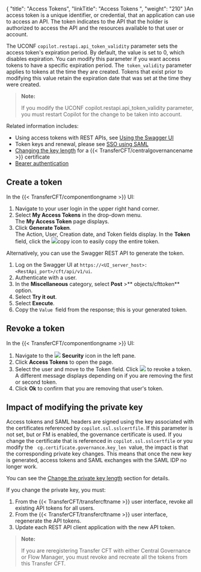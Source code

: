{
    "title": "Access Tokens",
    "linkTitle": "Access Tokens ",
    "weight": "210"
}An access token is a unique identifier, or credential, that an application can use to access an API. The token indicates to the API that the holder is authorized to access the API and the resources available to that user or account.

The UCONF `copilot.restapi.api_token_validity` parameter sets the access token's expiration period. By default, the value is set to 0, which disables expiration. You can modify this parameter if you want access tokens to have a specific expiration period. The` token_validity` parameter applies to tokens at the time they are created. Tokens that exist prior to modifying this value retain the expiration date that was set at the time they were created.

> **Note:**
>
> If you modify the UCONF copilot.restapi.api\_token\_validity parameter, you must restart Copilot for the change to be taken into account.

Related information includes:

-   Using access tokens with REST APIs, see [Using the Swagger UI]()
-   Token keys and renewal, please see <a href="../../use_saml" class="MCXref xref">SSO using SAML</a>
-   [Changing the key length](../../../../governance_services_intro/register_cg#manually_activate_cg) for a {{< TransferCFT/centralgovernancename >}} certificate
-   [Bearer authentication]()

## Create a token

In the {{< TransferCFT/componentlongname  >}} UI:

1.  Navigate to your user login in the upper right hand corner.
2.  Select **My Access Tokens** in the drop-down menu.  
    The **My Access Token** page displays.
3.  Click **Generate Token**.  
    The Action, User, Creation date, and Token fields display. In the **Token** field, click the <img src="/Images/TransferCFT/copy_icon.png" class="mediumWidth" />copy icon to easily copy the entire token.

Alternatively, you can use the Swagger REST API to generate the token.

1.  Log on the Swagger UI at `https://<UI_server_host>:<RestApi_port>/cft/api/v1/ui`.
2.  Authenticate with a user.
3.  In the **Miscellaneous** category, select **Post** >** objects/cfttoken** option.
4.  Select **Try it out**.
5.  Select **Execute**.
6.  Copy the `Value `field from the response; this is your generated token.

## Revoke a token

In the {{< TransferCFT/componentlongname  >}} UI:

1.  Navigate to the ![](/Images/TransferCFT/security_icon.png) **Security** icon in the left pane.
2.  Click **Access Tokens** to open the page.
3.  Select the user and move to the Token field. Click ![](/Images/TransferCFT/revoke_icon.png) to revoke a token.  
    A different message displays depending on if you are removing the first or second token.
4.  Click **Ok** to confirm that you are removing that user's token.

## Impact of modifying the private key

Access tokens and SAML headers are signed using the key associated with the certificates referenced by `copilot.ssl.sslcertfile`. If this parameter is not set, but or FM is enabled, the governance certificate is used. If you change the certificate that is referenced in `copilot.ssl.sslcertfile` or you modify the   `cg.certificate.governance.key_len `value, the impact is that the corresponding private key changes. This means that once the new key is generated, access tokens and SAML exchanges with the SAML IDP no longer work.

You can see the [Change the private key length](../../../../governance_services_intro/cg_postregister#Change) section for details.

If you change the private key, you must:

1.  From the {{< TransferCFT/transfercftname >}} user interface, revoke all existing API tokens for all users.
2.  From the {{< TransferCFT/transfercftname >}} user interface, regenerate the API tokens.
3.  Update each REST API client application with the new API token.

> **Note:**
>
> If you are reregistering Transfer CFT with either Central Governance or Flow Manager, you must revoke and recreate all the tokens from this Transfer CFT.
